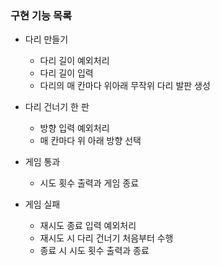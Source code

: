 ### 구현 기능 목록

- 다리 만들기
  - 다리 길이 예외처리
  - 다리 길이 입력
  - 다리의 매 칸마다 위아래 무작위 다리 발판 생성
  
- 다리 건너기 한 판
  - 방향 입력 예외처리
  - 매 칸마다 위 아래 방향 선택
 
- 게임 통과
  - 시도 횟수 출력과 게임 종료  
    
- 게임 실패
  - 재시도 종료 입력 예외처리
  - 재시도 시 다리 건너기 처음부터 수행
  - 종료 시 시도 횟수 출력과 종료